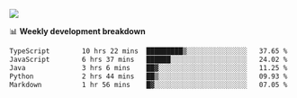 ![](https://github-readme-stats-v2-three.vercel.app/api/top-langs/?username=akshayxml&theme=dark&hide_border=true&include_all_commits=true&count_private=true&layout=compact&size_weight=0.5&count_weight=0.5&hide=Jupyter%20Notebook%2Cobjective-c%2Cmakefile%2Cc%2Chtml%2Ccss%2Cscss&langs_count=6&exclude_repo=github-readme-stats-v2)

📊 **Weekly development breakdown**
<!--START_SECTION:waka-->

```txt
TypeScript        10 hrs 22 mins  █████████▒░░░░░░░░░░░░░░░   37.65 %
JavaScript        6 hrs 37 mins   ██████░░░░░░░░░░░░░░░░░░░   24.02 %
Java              3 hrs 6 mins    ██▓░░░░░░░░░░░░░░░░░░░░░░   11.25 %
Python            2 hrs 44 mins   ██▒░░░░░░░░░░░░░░░░░░░░░░   09.93 %
Markdown          1 hr 56 mins    █▓░░░░░░░░░░░░░░░░░░░░░░░   07.05 %
```

<!--END_SECTION:waka-->
